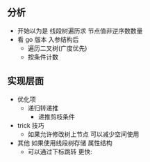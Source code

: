 ## 分析
- 开始以为是 线段树遍历求 节点值非逆序数数量
- 看 go 版本 入参结构后 
  - 遍历二叉树(广度优先)
  - 按条件计数
## 实现层面
- 优化项
  - 递归转递推
    - 递推剪枝条件
- trick 技巧
  - 如果允许修改树上节点 可以减少空间使用
- 其他 如果使用线段树存储 属性结构 
  - 可以通过下标跳转 更快: